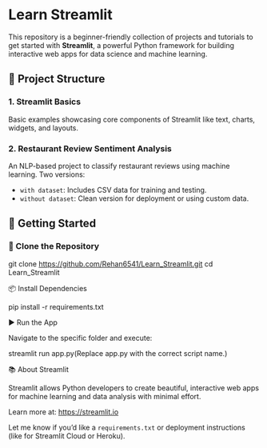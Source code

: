 # Learn Streamlit

This repository is a beginner-friendly collection of projects and tutorials to get started with **Streamlit**, a powerful Python framework for building interactive web apps for data science and machine learning.

## 📁 Project Structure

### 1. Streamlit Basics
Basic examples showcasing core components of Streamlit like text, charts, widgets, and layouts.

### 2. Restaurant Review Sentiment Analysis
An NLP-based project to classify restaurant reviews using machine learning. Two versions:
- `with dataset`: Includes CSV data for training and testing.
- `without dataset`: Clean version for deployment or using custom data.

## 🚀 Getting Started

### 🔧 Clone the Repository

git clone https://github.com/Rehan6541/Learn_Streamlit.git
cd Learn_Streamlit


📦 Install Dependencies

pip install -r requirements.txt


▶️ Run the App

Navigate to the specific folder and execute:

streamlit run app.py(Replace app.py with the correct script name.)

📚 About Streamlit

Streamlit allows Python developers to create beautiful, interactive web apps for machine learning and data analysis with minimal effort.

Learn more at: https://streamlit.io

Let me know if you’d like a `requirements.txt` or deployment instructions (like for Streamlit Cloud or Heroku).







